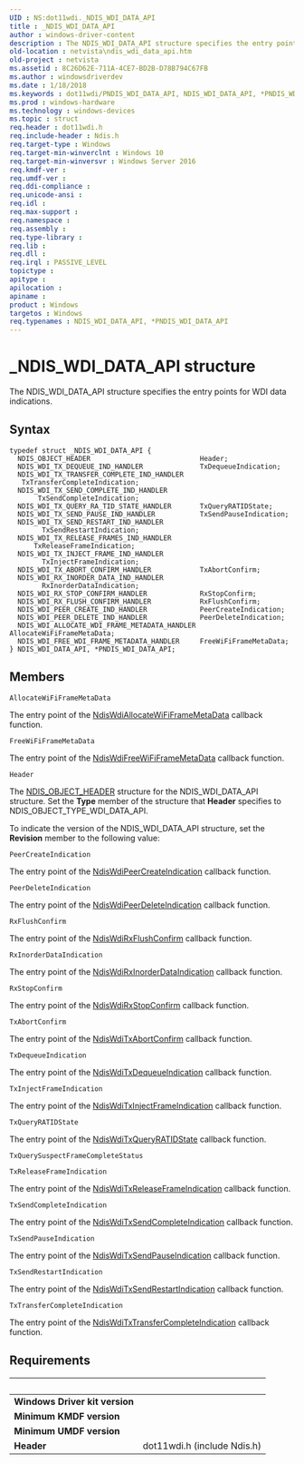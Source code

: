 ```yaml
---
UID : NS:dot11wdi._NDIS_WDI_DATA_API
title : _NDIS_WDI_DATA_API
author : windows-driver-content
description : The NDIS_WDI_DATA_API structure specifies the entry points for WDI data indications.
old-location : netvista\ndis_wdi_data_api.htm
old-project : netvista
ms.assetid : 8C26D62E-711A-4CE7-BD2B-D78B794C67FB
ms.author : windowsdriverdev
ms.date : 1/18/2018
ms.keywords : dot11wdi/PNDIS_WDI_DATA_API, NDIS_WDI_DATA_API, *PNDIS_WDI_DATA_API, dot11wdi/NDIS_WDI_DATA_API, PNDIS_WDI_DATA_API, PNDIS_WDI_DATA_API structure pointer [Network Drivers Starting with Windows Vista], NDIS_WDI_DATA_API structure [Network Drivers Starting with Windows Vista], _NDIS_WDI_DATA_API, netvista.ndis_wdi_data_api
ms.prod : windows-hardware
ms.technology : windows-devices
ms.topic : struct
req.header : dot11wdi.h
req.include-header : Ndis.h
req.target-type : Windows
req.target-min-winverclnt : Windows 10
req.target-min-winversvr : Windows Server 2016
req.kmdf-ver : 
req.umdf-ver : 
req.ddi-compliance : 
req.unicode-ansi : 
req.idl : 
req.max-support : 
req.namespace : 
req.assembly : 
req.type-library : 
req.lib : 
req.dll : 
req.irql : PASSIVE_LEVEL
topictype : 
apitype : 
apilocation : 
apiname : 
product : Windows
targetos : Windows
req.typenames : NDIS_WDI_DATA_API, *PNDIS_WDI_DATA_API
---
```


# _NDIS_WDI_DATA_API structure
The 
  NDIS_WDI_DATA_API structure specifies the entry points for WDI data indications.

## Syntax
````
typedef struct _NDIS_WDI_DATA_API {
  NDIS_OBJECT_HEADER                           Header;
  NDIS_WDI_TX_DEQUEUE_IND_HANDLER              TxDequeueIndication;
  NDIS_WDI_TX_TRANSFER_COMPLETE_IND_HANDLER    TxTransferCompleteIndication;
  NDIS_WDI_TX_SEND_COMPLETE_IND_HANDLER        TxSendCompleteIndication;
  NDIS_WDI_TX_QUERY_RA_TID_STATE_HANDLER       TxQueryRATIDState;
  NDIS_WDI_TX_SEND_PAUSE_IND_HANDLER           TxSendPauseIndication;
  NDIS_WDI_TX_SEND_RESTART_IND_HANDLER         TxSendRestartIndication;
  NDIS_WDI_TX_RELEASE_FRAMES_IND_HANDLER       TxReleaseFrameIndication;
  NDIS_WDI_TX_INJECT_FRAME_IND_HANDLER         TxInjectFrameIndication;
  NDIS_WDI_TX_ABORT_CONFIRM_HANDLER            TxAbortConfirm;
  NDIS_WDI_RX_INORDER_DATA_IND_HANDLER         RxInorderDataIndication;
  NDIS_WDI_RX_STOP_CONFIRM_HANDLER             RxStopConfirm;
  NDIS_WDI_RX_FLUSH_CONFIRM_HANDLER            RxFlushConfirm;
  NDIS_WDI_PEER_CREATE_IND_HANDLER             PeerCreateIndication;
  NDIS_WDI_PEER_DELETE_IND_HANDLER             PeerDeleteIndication;
  NDIS_WDI_ALLOCATE_WDI_FRAME_METADATA_HANDLER AllocateWiFiFrameMetaData;
  NDIS_WDI_FREE_WDI_FRAME_METADATA_HANDLER     FreeWiFiFrameMetaData;
} NDIS_WDI_DATA_API, *PNDIS_WDI_DATA_API;
````

## Members


`AllocateWiFiFrameMetaData`

The entry point of the <a href="..\dot11wdi\nc-dot11wdi-ndis_wdi_allocate_wdi_frame_metadata.md">NdisWdiAllocateWiFiFrameMetaData</a> callback function.

`FreeWiFiFrameMetaData`

The entry point of the <a href="..\dot11wdi\nc-dot11wdi-ndis_wdi_free_wdi_frame_metadata.md">NdisWdiFreeWiFiFrameMetaData</a> callback function.

`Header`

The 
     <a href="..\ntddndis\ns-ntddndis-_ndis_object_header.md">NDIS_OBJECT_HEADER</a> structure for the
     NDIS_WDI_DATA_API structure. Set the 
     <b>Type</b> member of the structure that 
     <b>Header</b> specifies to NDIS_OBJECT_TYPE_WDI_DATA_API.
     

To indicate the version of the NDIS_WDI_DATA_API structure, set the 
     <b>Revision</b> member to the following value:

`PeerCreateIndication`

The entry point of the <a href="..\dot11wdi\nc-dot11wdi-ndis_wdi_peer_create_ind.md">NdisWdiPeerCreateIndication</a> callback function.

`PeerDeleteIndication`

The entry point of the <a href="..\dot11wdi\nc-dot11wdi-ndis_wdi_peer_delete_ind.md">NdisWdiPeerDeleteIndication</a> callback function.

`RxFlushConfirm`

The entry point of the <a href="..\dot11wdi\nc-dot11wdi-ndis_wdi_rx_flush_confirm.md">NdisWdiRxFlushConfirm</a> callback function.

`RxInorderDataIndication`

The entry point of the <a href="..\dot11wdi\nc-dot11wdi-ndis_wdi_rx_inorder_data_ind.md">NdisWdiRxInorderDataIndication</a> callback function.

`RxStopConfirm`

The entry point of the <a href="..\dot11wdi\nc-dot11wdi-ndis_wdi_rx_stop_confirm.md">NdisWdiRxStopConfirm</a> callback function.

`TxAbortConfirm`

The entry point of the <a href="..\dot11wdi\nc-dot11wdi-ndis_wdi_tx_abort_confirm.md">NdisWdiTxAbortConfirm</a> callback function.

`TxDequeueIndication`

The entry point of the <a href="..\dot11wdi\nc-dot11wdi-ndis_wdi_tx_dequeue_ind.md">NdisWdiTxDequeueIndication</a> callback function.

`TxInjectFrameIndication`

The entry point of the <a href="..\dot11wdi\nc-dot11wdi-ndis_wdi_tx_inject_frame_ind.md">NdisWdiTxInjectFrameIndication</a> callback function.

`TxQueryRATIDState`

The entry point of the <a href="..\dot11wdi\nc-dot11wdi-ndis_wdi_tx_query_ra_tid_state.md">NdisWdiTxQueryRATIDState</a> callback function.

`TxQuerySuspectFrameCompleteStatus`



`TxReleaseFrameIndication`

The entry point of the <a href="..\dot11wdi\nc-dot11wdi-ndis_wdi_tx_release_frames_ind.md">NdisWdiTxReleaseFrameIndication</a> callback function.

`TxSendCompleteIndication`

The entry point of the <a href="..\dot11wdi\nc-dot11wdi-ndis_wdi_tx_send_complete_ind.md">NdisWdiTxSendCompleteIndication</a> callback function.

`TxSendPauseIndication`

The entry point of the <a href="..\dot11wdi\nc-dot11wdi-ndis_wdi_tx_send_pause_ind.md">NdisWdiTxSendPauseIndication</a> callback function.

`TxSendRestartIndication`

The entry point of the <a href="..\dot11wdi\nc-dot11wdi-ndis_wdi_tx_send_restart_ind.md">NdisWdiTxSendRestartIndication</a> callback function.

`TxTransferCompleteIndication`

The entry point of the <a href="..\dot11wdi\nc-dot11wdi-ndis_wdi_tx_transfer_complete_ind.md">NdisWdiTxTransferCompleteIndication</a> callback function.


## Requirements
| &nbsp; | &nbsp; |
| ---- |:---- |
| **Windows Driver kit version** |  |
| **Minimum KMDF version** |  |
| **Minimum UMDF version** |  |
| **Header** | dot11wdi.h (include Ndis.h) |